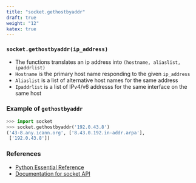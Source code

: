 ```yaml
---
title: "socket.gethostbyaddr"
draft: true
weight: "12"
katex: true
---
```


### `socket.gethostbyaddr(ip_address)`
- The functions translates an ip address into `(hostname, aliaslist, ipaddrlist)`
- `Hostname` is the primary host name responding to the given `ip_address`
- `Aliaslist` is a list of alternative host names for the same address
- `Ipaddrlist` is a list of IPv4/v6 addresss for the same interface on the same host

### Example of `gethostbyaddr`

```python
>>> import socket
>>> socket.gethostbyaddr('192.0.43.8')
('43-8.any.icann.org', ['8.43.0.192.in-addr.arpa'],
 ['192.0.43.8'])
```

### References
- [Python Essential Reference](http://index-of.co.uk/Python/Python%20Essential%20Reference,%20Fourth%20Edition.pdf)
- [Documentation for socket API](https://docs.python.org/3/library/socket.html)
